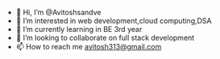 - 👋 Hi, I’m @Avitoshsandve
- 👀 I’m interested in web development,cloud computing,DSA
- 🌱 I’m currently learning in BE 3rd year
- 💞️ I’m looking to collaborate on full stack development
- 📫 How to reach me avitosh313@gmail.com

<!---
Avitoshsandve/Avitoshsandve is a ✨ special ✨ repository because its `README.md` (this file) appears on your GitHub profile.
You can click the Preview link to take a look at your changes.
--->
